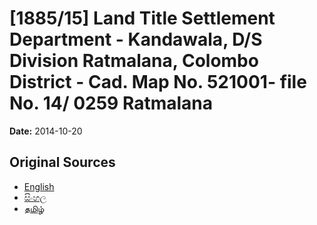 # [1885/15] Land Title Settlement Department - Kandawala, D/S Division Ratmalana, Colombo District - Cad. Map No. 521001- file No. 14/ 0259 Ratmalana

**Date:** 2014-10-20

## Original Sources

- [English](https://documents.gov.lk/view/extra-gazettes/2014/10/1885-15_E.pdf)
- [සිංහල](https://documents.gov.lk/view/extra-gazettes/2014/10/1885-15_S.pdf)
- [தமிழ்](https://documents.gov.lk/view/extra-gazettes/2014/10/1885-15_T.pdf)
